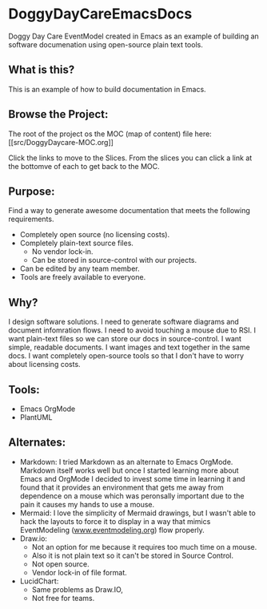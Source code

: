 # DoggyDayCareEmacsDocs
Doggy Day Care EventModel created in Emacs as an example of building an software documenation using open-source plain text tools.

## What is this?
This is an example of how to build documentation in Emacs.

## Browse the Project:
   The root of the project os the MOC (map of content) file here: 
[[src/DoggyDaycare-MOC.org]]

Click the links to move to the Slices. From the slices you can click a link at the bottomve of each to get back to the MOC.

## Purpose:
Find a way to generate awesome documentation that meets the following requirements.
- Completely open source (no licensing costs).
- Completely plain-text source files.
  - No vendor lock-in.
  - Can be stored in source-control with our projects.
- Can be edited by any team member.
- Tools are freely available to everyone.

## Why?
I design software solutions.
I need to generate software diagrams and document infomration flows.
I need to avoid touching a mouse due to RSI.
I want plain-text files so we can store our docs in source-control.
I want simple, readable documents.
I want images and text together in the same docs.
I want completely open-source tools so that I don't have to worry about licensing costs.

## Tools:
- Emacs OrgMode
- PlantUML

## Alternates:
- Markdown: I tried Markdown as an alternate to Emacs OrgMode. Markdown itself works well but once I started learning more about Emacs and OrgMode I decided to invest some time in learning it and found that it provides an environment that gets me away from dependence on a mouse which was peronsally important due to the pain it causes my hands to use a mouse.
- Mermaid: I love the simplicity of Mermaid drawings, but I wasn't able to hack the layouts to force it to display in a way that mimics EventModeling (www.eventmodeling.org) flow properly.
- Draw.io: 
    - Not an option for me because it requires too much time on a mouse.
    - Also it is not plain text so it can't be stored in Source Control.
    - Not open source.
    - Vendor lock-in of file format.
- LucidChart:
   - Same problems as Draw.IO, 
   - Not free for teams.


